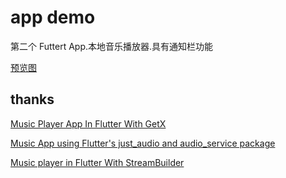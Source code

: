 # app demo

第二个 Futtert App.本地音乐播放器.具有通知栏功能

[预览图](https://picshack.net/ib/MqMHnzEl8K.gif)

## thanks

[Music Player App In Flutter With GetX](https://www.youtube.com/watch?v=O9sh2HGScwk)

[Music App using Flutter's just_audio and audio_service package](https://github.com/eijiotieno-official/MusicApp)

[Music player in Flutter With StreamBuilder](https://youtube.com/watch?v=5VoPhrsjD7E)

